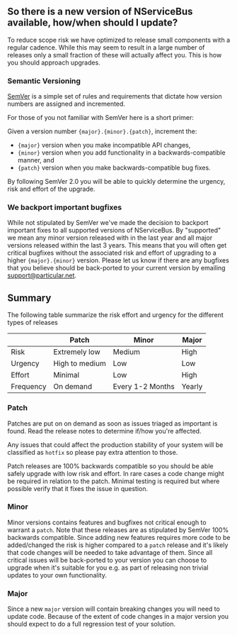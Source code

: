 ## So there is a new version of NServiceBus available, how/when should I update?

To reduce scope risk we have optimized to release small components with a regular cadence. While this may seem to result in a large number of releases only a small fraction of these will actually affect you. This is how you should approach upgrades.


### Semantic Versioning 

[SemVer](http://semver.org/) is a simple set of rules and requirements that dictate how version numbers are assigned and incremented. 

For those of you not familiar with SemVer here is a short primer:

Given a version number `{major}.{minor}.{patch}`, increment the:

* `{major}` version when you make incompatible API changes,
* `{minor}` version when you add functionality in a backwards-compatible manner, and
* `{patch}` version when you make backwards-compatible bug fixes.

By following SemVer 2.0 you will be able to quickly determine the urgency, risk and effort of the upgrade. 


### We backport important bugfixes

While not stipulated by SemVer we've made the decision to backport important fixes to all supported versions of NServiceBus. By "supported" we mean any minor version released with in the last year and all major versions released within the last 3 years. This means that you will often get critical bugfixes without the associated risk and effort of upgrading to a higher `{major}.{minor}` version. Please let us know if there are any bugfixes that you believe should be back-ported to your current version by emailing [support@particular.net](mailto:support@particular.net).

## Summary
The following table summarize the risk effort and urgency for the different types of releases

|  | Patch | Minor | Major |
|---------|----------------|--------|-------|
| Risk | Extremely low | Medium | High |
| Urgency | High to medium | Low | Low |
| Effort | Minimal | Low | High |
| Frequency | On demand | Every 1-2 Months | Yearly |


### Patch
Patches are put on on demand as soon as issues triaged as important is found. Read the release notes to determine if/how you're affected. 

Any issues that could affect the production stability of your system will be classified as `hotfix` so please pay extra attention to those.

Patch releases are 100% backwards compatible so you should be able safely upgrade with low risk and effort. In rare cases a code change might be required in relation to the patch. Minimal testing is required but where possible verify that it fixes the issue in question. 

### Minor
Minor versions contains features and bugfixes not critical enough to warrant a `patch`. Note that these releases are as stipulated by SemVer 100% backwards compatible. Since adding new features requires more code to be added/changed the risk is higher compared to a `patch` release and it's likely that code changes will be needed to take advantage of them. Since all critical issues will be back-ported to your version you can choose to upgrade when it's suitable for you e.g. as part of releasing non trivial updates to your own functionality.

### Major

Since a new `major` version will contain breaking changes you will need to update code. Because of the extent of code changes in a major version you should expect to do a full regression test of your solution.
